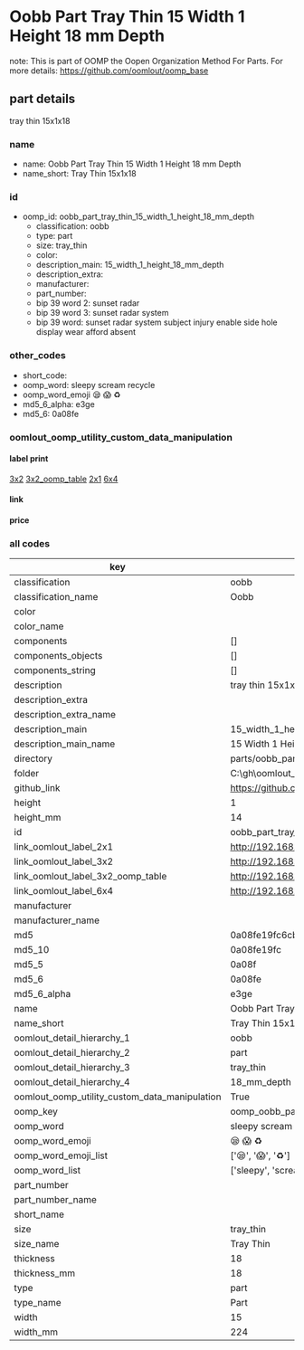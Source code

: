 # Oobb Part Tray Thin 15 Width 1 Height 18 mm Depth  

note: This is part of OOMP the Oopen Organization Method For Parts. For more details: https://github.com/oomlout/oomp_base

##  part details
  



tray thin 15x1x18



### name
* name: Oobb Part Tray Thin 15 Width 1 Height 18 mm Depth
* name_short: Tray Thin 15x1x18 
### id
* oomp_id: oobb_part_tray_thin_15_width_1_height_18_mm_depth
  * classification: oobb
  * type: part
  * size: tray_thin
  * color: 
  * description_main: 15_width_1_height_18_mm_depth
  * description_extra: 
  * manufacturer: 
  * part_number: 
  * bip 39 word 2: sunset radar
  * bip 39 word 3: sunset radar system
  * bip 39 word: sunset radar system subject injury enable side hole display wear afford absent

### other_codes
* short_code: 
* oomp_word: sleepy scream recycle
* oomp_word_emoji :sleepy: :scream: :recycle:
* md5_6_alpha: e3ge
* md5_6: 0a08fe






### oomlout_oomp_utility_custom_data_manipulation
#### label print
[3x2](http://192.168.1.245:1112/?label=oomp%20e3ge)
[3x2_oomp_table](http://192.168.1.108:1112/?label=oomp%20e3ge)
[2x1](http://192.168.1.242:1112/?label=oomp%20e3ge)
[6x4](http://192.168.1.55:1112/?label=oomp%20e3ge)    

#### link

                              

#### price







### all codes 
| key | value |  
| --- | --- |  
| classification | oobb |  
| classification_name | Oobb |  
| color |  |  
| color_name |  |  
| components | [] |  
| components_objects | [] |  
| components_string | [] |  
| description | tray thin 15x1x18 |  
| description_extra |  |  
| description_extra_name |  |  
| description_main | 15_width_1_height_18_mm_depth |  
| description_main_name | 15 Width 1 Height 18 mm Depth |  
| directory | parts/oobb_part_tray_thin_15_width_1_height_18_mm_depth |  
| folder | C:\gh\oomlout_oobb_version_4_generated_parts\things\oobb_part_tray_thin_15_width_1_height_18_mm_depth |  
| github_link | https://github.com/oomlout/oomlout_oomp_part_src/tree/main/parts/oobb_part_tray_thin_15_width_1_height_18_mm_depth |  
| height | 1 |  
| height_mm | 14 |  
| id | oobb_part_tray_thin_15_width_1_height_18_mm_depth |  
| link_oomlout_label_2x1 | http://192.168.1.242:1112/?label=oomp%20e3ge |  
| link_oomlout_label_3x2 | http://192.168.1.245:1112/?label=oomp%20e3ge |  
| link_oomlout_label_3x2_oomp_table | http://192.168.1.108:1112/?label=oomp%20e3ge |  
| link_oomlout_label_6x4 | http://192.168.1.55:1112/?label=oomp%20e3ge |  
| manufacturer |  |  
| manufacturer_name |  |  
| md5 | 0a08fe19fc6cb8fd253a1d7fb9ac2ecc |  
| md5_10 | 0a08fe19fc |  
| md5_5 | 0a08f |  
| md5_6 | 0a08fe |  
| md5_6_alpha | e3ge |  
| name | Oobb Part Tray Thin 15 Width 1 Height 18 mm Depth |  
| name_short | Tray Thin 15x1x18  |  
| oomlout_detail_hierarchy_1 | oobb |  
| oomlout_detail_hierarchy_2 | part |  
| oomlout_detail_hierarchy_3 | tray_thin |  
| oomlout_detail_hierarchy_4 | 18_mm_depth |  
| oomlout_oomp_utility_custom_data_manipulation | True |  
| oomp_key | oomp_oobb_part_tray_thin_15_width_1_height_18_mm_depth |  
| oomp_word | sleepy scream recycle |  
| oomp_word_emoji | :sleepy: :scream: :recycle: |  
| oomp_word_emoji_list | [':sleepy:', ':scream:', ':recycle:'] |  
| oomp_word_list | ['sleepy', 'scream', 'recycle'] |  
| part_number |  |  
| part_number_name |  |  
| short_name |  |  
| size | tray_thin |  
| size_name | Tray Thin |  
| thickness | 18 |  
| thickness_mm | 18 |  
| type | part |  
| type_name | Part |  
| width | 15 |  
| width_mm | 224 |  
